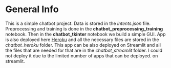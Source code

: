 # General Info
This is a simple chatbot project. Data is stored in the *intents.json* file. Preprocessing and training is done in the **chatbot_preprocessing_training** notebook. Then in the **chatbot_tkinter** notebook we build a simple GUI. App is also deployed here [Heroku](https://simple-chatbot-app.herokuapp.com/) and all the necessary files are stored in the *chatbot_heroku* folder. This app can be also deployed on Streamlit and all the files that are needed for that are in the *chatbot_streamlit* folder. I could not deploy it due to the limited number of apps that can be deployed. on streamlit.
